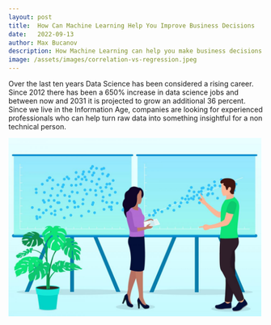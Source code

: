 ```yaml
---
layout: post
title:  How Can Machine Learning Help You Improve Business Decisions
date:   2022-09-13
author: Max Bucanov
description: How Machine Learning can help you make business decisions
image: /assets/images/correlation-vs-regression.jpeg
---
```


Over the last ten years Data Science has been considered a rising career. Since 2012 there has been a 650% increase in data science jobs and between now and 2031 it is projected to grow an additional 36 percent. Since we live in the Information Age, companies are looking for experienced professionals who can help turn raw data into something insightful for a non technical person. 




<img align="center" src= "https://raw.githubusercontent.com/maxbucanov/stat386-projects/main/assets/images/correlation-vs-regression.jpeg" alt="" style="width:500px;"/>
